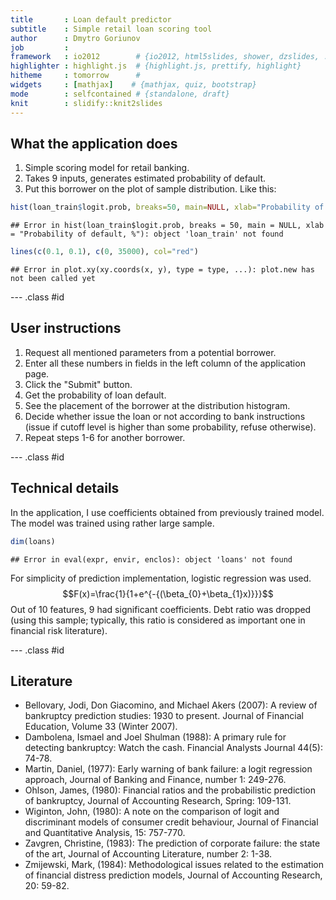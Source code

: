 ```yaml
---
title       : Loan default predictor
subtitle    : Simple retail loan scoring tool
author      : Dmytro Goriunov
job         : 
framework   : io2012        # {io2012, html5slides, shower, dzslides, ...}
highlighter : highlight.js  # {highlight.js, prettify, highlight}
hitheme     : tomorrow      # 
widgets     : [mathjax]    # {mathjax, quiz, bootstrap}
mode        : selfcontained # {standalone, draft}
knit        : slidify::knit2slides
---
```


## What the application does

1. Simple scoring model for retail banking.
2. Takes 9 inputs, generates estimated probability of default.
3. Put this borrower on the plot of sample distribution. Like this:

```r
hist(loan_train$logit.prob, breaks=50, main=NULL, xlab="Probability of default, %")
```

```
## Error in hist(loan_train$logit.prob, breaks = 50, main = NULL, xlab = "Probability of default, %"): object 'loan_train' not found
```

```r
lines(c(0.1, 0.1), c(0, 35000), col="red")
```

```
## Error in plot.xy(xy.coords(x, y), type = type, ...): plot.new has not been called yet
```

--- .class #id 

## User instructions

1. Request all mentioned parameters from a potential borrower.
2. Enter all these numbers in fields in the left column of the application page.
3. Click the "Submit" button.
4. Get the probability of loan default.
5. See the placement of the borrower at the distribution histogram.
6. Decide whether issue the loan or not according to bank instructions (issue if cutoff level is higher than some probability, refuse otherwise).
7. Repeat steps 1-6 for another borrower.

--- .class #id

## Technical details

In the application, I use coefficients obtained from previously trained model.
The model was trained using rather large sample.

```r
dim(loans)
```

```
## Error in eval(expr, envir, enclos): object 'loans' not found
```
For simplicity of prediction implementation, logistic regression was used.
$$F(x)=\frac{1}{1+e^{-{(\beta_{0}+\beta_{1}x)}}}$$
Out of 10 features, 9 had significant coefficients. Debt ratio was dropped (using this sample; typically, this ratio is considered as important one in financial risk literature).

--- .class #id

## Literature

- Bellovary, Jodi, Don Giacomino, and Michael Akers (2007): A review of bankruptcy prediction studies: 1930 to present. Journal of Financial Education, Volume 33 (Winter 2007).
- Dambolena, Ismael and Joel Shulman (1988): A primary rule for detecting bankruptcy: Watch the cash. Financial Analysts Journal 44(5): 74-78.
- Martin, Daniel, (1977): Early warning of bank failure: a logit regression approach, Journal of Banking and Finance, number 1: 249-276.
- Ohlson, James, (1980): Financial ratios and the probabilistic prediction of bankruptcy, Journal of Accounting Research, Spring: 109-131.
- Wiginton, John, (1980): A note on the comparison of logit and discriminant models of consumer credit behaviour, Journal of Financial and Quantitative Analysis, 15: 757-770.
- Zavgren, Christine, (1983): The prediction of corporate failure: the state of the art, Journal of Accounting Literature, number 2: 1-38.
- Zmijewski, Mark, (1984): Methodological issues related to the estimation of financial distress prediction models, Journal of Accounting Research, 20: 59-82.
